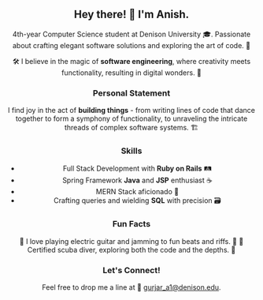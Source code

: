 <div align="center">
  
## Hey there! 👋 I'm Anish.

4th-year Computer Science student at Denison University 🎓. Passionate about crafting elegant software solutions and exploring the art of code. 🌟

🛠️ I believe in the magic of **software engineering**, where creativity meets functionality, resulting in digital wonders. 🚀

### Personal Statement

I find joy in the act of **building things** - from writing lines of code that dance together to form a symphony of functionality, to unraveling the intricate threads of complex software systems. 🏗️

### Skills

- Full Stack Development with **Ruby on Rails** 🛤️
- Spring Framework **Java** and **JSP** enthusiast ☕
- MERN Stack aficionado 🍃
- Crafting queries and wielding **SQL** with precision 🗃️

### Fun Facts

🎸 I love playing electric guitar and jamming to fun beats and riffs. 🤘
🌊 Certified scuba diver, exploring both the code and the depths. 🐠

### Let's Connect!

Feel free to drop me a line at 📧 gurjar_a1@denison.edu.

</div>
